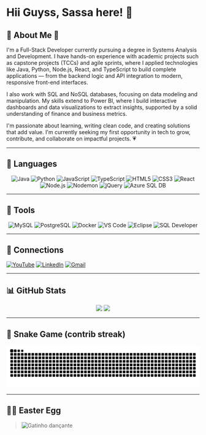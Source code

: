 # Hii Guyss, Sassa here! 👋

## 🌟 About Me 🌟

I'm a Full-Stack Developer currently pursuing a degree in Systems Analysis and Development. I have hands-on experience with academic projects such as capstone projects (TCCs) and agile sprints, where I applied technologies like Java, Python, Node.js, React, and TypeScript to build complete applications — from the backend logic and API integration to modern, responsive front-end interfaces.

I also work with SQL and NoSQL databases, focusing on data modeling and manipulation. My skills extend to Power BI, where I build interactive dashboards and data visualizations to extract insights, supported by a solid understanding of finance and business metrics.

I'm passionate about learning, writing clean code, and creating solutions that add value. I'm currently seeking my first opportunity in tech to grow, contribute, and collaborate on impactful projects. 💗

---

## 👾 Languages

<p align="center">
  <img src="https://cdn.jsdelivr.net/gh/devicons/devicon/icons/java/java-original.svg" width="50" alt="Java"/>
  <img src="https://cdn.jsdelivr.net/gh/devicons/devicon/icons/python/python-original.svg" width="50" alt="Python"/>
  <img src="https://cdn.jsdelivr.net/gh/devicons/devicon/icons/javascript/javascript-original.svg" width="50" alt="JavaScript"/>
  <img src="https://cdn.jsdelivr.net/gh/devicons/devicon/icons/typescript/typescript-original.svg" width="50" alt="TypeScript"/>
  <img src="https://cdn.jsdelivr.net/gh/devicons/devicon/icons/html5/html5-original.svg" width="50" alt="HTML5"/>
  <img src="https://cdn.jsdelivr.net/gh/devicons/devicon/icons/css3/css3-original.svg" width="50" alt="CSS3"/>
  <img src="https://cdn.jsdelivr.net/gh/devicons/devicon/icons/react/react-original.svg" width="50" alt="React"/>
  <img src="https://cdn.jsdelivr.net/gh/devicons/devicon/icons/nodejs/nodejs-original.svg" width="50" alt="Node.js"/>
  <!-- Nodemon icon abaixo -->
  <img src="https://www.svgrepo.com/show/373932/nodemon.svg" width="50" alt="Nodemon"/>
  <img src="https://cdn.jsdelivr.net/gh/devicons/devicon/icons/jquery/jquery-original.svg" width="50" alt="jQuery"/>
  <img src="https://cdn.jsdelivr.net/gh/devicons/devicon/icons/azuresqldatabase/azuresqldatabase-original.svg" width="50" alt="Azure SQL DB"/>
</p>

---

## 🔧 Tools

<p align="center">
  <img src="https://cdn.jsdelivr.net/gh/devicons/devicon/icons/mysql/mysql-original.svg" width="50" alt="MySQL"/>
  <img src="https://cdn.jsdelivr.net/gh/devicons/devicon/icons/postgresql/postgresql-original.svg" width="50" alt="PostgreSQL"/>
  <img src="https://cdn.jsdelivr.net/gh/devicons/devicon/icons/docker/docker-original.svg" width="50" alt="Docker"/>
  <img src="https://cdn.jsdelivr.net/gh/devicons/devicon/icons/vscode/vscode-original.svg" width="50" alt="VS Code"/>
  <img src="https://cdn.jsdelivr.net/gh/devicons/devicon/icons/eclipse/eclipse-original.svg" width="50" alt="Eclipse"/>
  <img src="https://cdn.jsdelivr.net/gh/devicons/devicon/icons/sqldeveloper/sqldeveloper-original.svg" width="50" alt="SQL Developer"/>
</p>

---

## 🔗 Connections

[![YouTube](https://img.shields.io/badge/YouTube-FF0000?style=for-the-badge&logo=youtube&logoColor=white)](https://www.youtube.com/@Sabrina423)
[![LinkedIn](https://img.shields.io/badge/-LinkedIn-%230077B5?style=for-the-badge&logo=linkedin&logoColor=white)](https://www.linkedin.com/in/Sabrina423)
[![Gmail](https://img.shields.io/badge/Gmail-D14836?style=for-the-badge&logo=gmail&logoColor=white)](mailto:sassadesabrina@gmail.com)

---
## 📊 GitHub Stats

<div align="center">

  <img height="180em" src="https://github-readme-stats.vercel.app/api/top-langs/?username=Sabrina423&layout=compact&theme=dark&hide_border=true" />
  <img height="180em" src="https://github-readme-stats.vercel.app/api?username=Sabrina423&show_icons=true&theme=dark&hide_border=true&include_all_commits=true&count_private=true" />

</div>

---

## 🐍 Snake Game (contrib streak)

<div align="center">
  <img src="https://github.com/Sabrina423/Sabrina423/blob/output/github-contribution-grid-snake.svg" alt="Snake animation" />
</div>

---
## 🐱‍👤 Easter Egg

> ![Gatinho dançante](https://raw.githubusercontent.com/Sabrina423/Sabrina423/main/gatinbailandoepico.gif)

